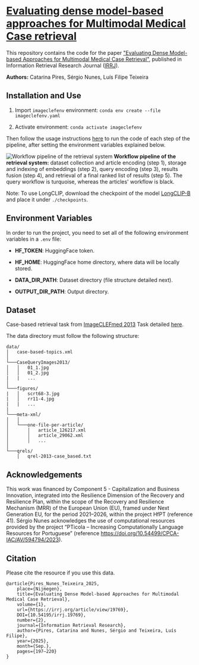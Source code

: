 # [Evaluating dense model-based approaches for Multimodal Medical Case retrieval](https://doi.org/10.54195/irrj.19769)

This repository contains the code for the paper ["Evaluating Dense Model-based Approaches for Multimodal Medical Case Retrieval"](https://doi.org/10.54195/irrj.19769), published in Information Retrieval Research Journal ([IRRJ](https://irrj.org/)). 

**Authors:** Catarina Pires, Sérgio Nunes, Luís Filipe Teixeira

## Installation and Use

1. Import `imageclefenv` environment: `conda env create --file imageclefenv.yaml`

2. Activate environment: `conda activate imageclefenv`

Then follow the usage instructions [here](src/README.md) to run the code of each step of the pipeline, after setting the environment variables explained below.

![Workflow pipeline of the retrieval system](./docs/pipeline.svg)
**Workflow pipeline of the retrieval system:** dataset collection and article encoding (step 1), storage and indexing of embeddings (step 2), query encoding (step 3), results fusion (step 4), and retrieval of a final ranked list of results (step 5). The query workflow is turquoise, whereas the articles' workflow is black.

Note: To use LongCLIP, download the checkpoint of the model [LongCLIP-B](https://huggingface.co/BeichenZhang/LongCLIP-B) and place it under `./checkpoints`.

## Environment Variables

In order to run the project, you need to set all of the following environment variables in a `.env` file:

- **HF_TOKEN**: HuggingFace token.
- **HF_HOME**: HuggingFace home directory, where data will be locally stored.

- **DATA_DIR_PATH**: Dataset directory (file structure detailed next).
- **OUTPUT_DIR_PATH**: Output directory.


## Dataset

Case-based retrieval task from [ImageCLEFmed 2013](https://www.imageclef.org/2013/medical) Task detailed [here](docs/task.md).

The data directory must follow the following structure:

```
data/
│   case-based-topics.xml   
│
└───CaseQueryImages2013/
│   │   01_1.jpg
│   │   01_2.jpg
|   |   ...
│
└───figures/
|   │   scrt68-3.jpg
|   │   rr11-4.jpg
|   |   ...
|
└───meta-xml/
│   │
│   └───one-file-per-article/
│       │   article_126217.xml
│       │   article_29062.xml
│       │   ...
│
└───qrels/
    │   qrel-2013-case_based.txt
```

## Acknowledgements

This work was financed by Component 5 - Capitalization and Business Innovation, integrated into the Resilience Dimension of the Recovery and Resilience Plan, within the scope of the Recovery and Resilience Mechanism (MRR) of the European Union  (EU),  framed under  Next  Generation  EU,  for  the  period  2021–2026,  within  the project HfPT (reference 41).  Sérgio Nunes acknowledges the use of computational resources provided  by  the  project  “PTicola  –  Increasing  Computationally  Language  Resources  for Portuguese” (reference https://doi.org/10.54499/CPCA-IAC/AV/594794/2023).

## Citation

Please cite the resource if you use this data.

```
@article{Pires_Nunes_Teixeira_2025,
    place={Nijmegen},
    title={Evaluating Dense Model-based Approaches for Multimodal Medical Case Retrieval},
    volume={1},
    url={https://irrj.org/article/view/19769},
    DOI={10.54195/irrj.19769},
    number={2},
    journal={Information Retrieval Research},
    author={Pires, Catarina and Nunes, Sérgio and Teixeira, Luís Filipe},
    year={2025},
    month={Sep.},
    pages={197–220}
}
```

